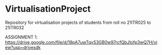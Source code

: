 # VirtualisationProject
Repository for virtualisation projects of students from roll no 21ITR025 to 21ITR032

ASSIGNMENT 1: https://drive.google.com/file/d/18pA7uwTqyS3GB0w97rcfQbJIofp3wQ7H/view?usp=drivesdk
